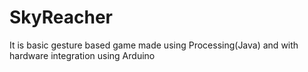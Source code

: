 # SkyReacher
It is basic gesture based game made using Processing(Java) and with hardware integration using Arduino
